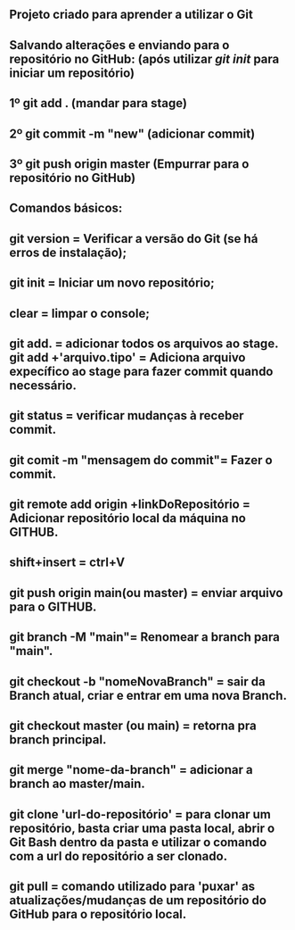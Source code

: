 Projeto criado para aprender a utilizar o Git 
----------------------------------------------

Salvando alterações e enviando para o repositório no GitHub:
(após utilizar *git init* para iniciar um repositório)
---------------------------------------------------------------
1º git add . (mandar para stage)
---------------------------------
2º git commit -m "new" (adicionar commit)
------------------------------------------
3º git push origin master (Empurrar para o repositório no GitHub)
------------------------------------------------------------------

Comandos básicos:
-----------------
git version = Verificar a versão do Git (se há erros de instalação);
---------------------------------------------------------------------
git init = Iniciar um novo repositório;
---------------------------------------
clear = limpar o console;
--------------------------
git add. = adicionar todos os arquivos ao stage.
git add +'arquivo.tipo' = Adiciona arquivo expecífico ao stage para fazer commit quando necessário.
----------------------------------------------------------------------------------------------------
git status = verificar mudanças à receber commit.
-------------------------------------------------
git comit -m "mensagem do commit"= Fazer o commit.
--------------------------------------------------
git remote add origin +linkDoRepositório = Adicionar repositório local da máquina no GITHUB.
---------------------------------------------------------------------------
shift+insert = ctrl+V
----------------------
git push origin main(ou master) = enviar arquivo para o GITHUB.
---------------------------------------------------------------
git branch -M "main"= Renomear a branch para "main".
----------------------------------------------------
git checkout -b "nomeNovaBranch" = sair da Branch atual, criar e entrar em uma nova Branch.
-------------------------------------------------------------------------------------------
git checkout master (ou main) = retorna pra branch principal.
---------------------------------------------------------------
git merge "nome-da-branch" = adicionar a branch ao master/main.
--------------------------------------------------------------
git clone 'url-do-repositório' = para clonar um repositório, basta criar uma pasta local, abrir o Git Bash dentro da pasta e utilizar o comando com a url do repositório a ser clonado.
--------------------------------------------------------------
git pull = comando utilizado para 'puxar' as atualizações/mudanças de um repositório do GitHub para o repositório local.
--------------------------------------------------------------